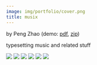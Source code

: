 ```yaml
---
image: img/portfolio/cover.png
title: musix
---
```


by Peng Zhao (demo: [pdf](https://github.com/pzhaonet/bookdownplus/raw/master/upload/musix/showcase/musix.pdf), [zip](https://github.com/pzhaonet/bookdownplus/raw/master/upload/musix/demo.zip))

typesetting music and related stuff

<!--more-->

![](https://github.com/pzhaonet/bookdownplus/raw/master/upload/musix/showcase/cover.png)
![](https://github.com/pzhaonet/bookdownplus/raw/master/upload/musix/showcase/musix10.png)
![](https://github.com/pzhaonet/bookdownplus/raw/master/upload/musix/showcase/musix13.png)
![](https://github.com/pzhaonet/bookdownplus/raw/master/upload/musix/showcase/musix2.png)
![](https://github.com/pzhaonet/bookdownplus/raw/master/upload/musix/showcase/musix7.png)
![](https://github.com/pzhaonet/bookdownplus/raw/master/upload/musix/showcase/musix8.png)

